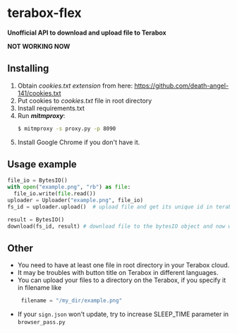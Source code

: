 # terabox-flex
**Unofficial API to download and upload file to Terabox**

**NOT WORKING NOW**

## Installing
1. Obtain *cookies.txt extension* from here: https://github.com/death-angel-141/cookies.txt
2. Put cookies to *cookies.txt* file in root directory
3. Install requirements.txt
4. Run ***mitmproxy***:
    ``` bash
    $ mitmproxy -s proxy.py -p 8090
    ```
5. Install Google Chrome if you don't have it.

## Usage example
``` python
file_io = BytesIO()
with open("example.png", "rb") as file:
  file_io.write(file.read())
uploader = Uploader("example.png", file_io)
fs_id = uploader.upload()  # upload file and get its unique id in terabox

result = BytesIO()
download(fs_id, result) # download file to the bytesIO object and now we can save it or do smth else
```

## Other
- You need to have at least one file in root directory in your Terabox cloud.
- It may be troubles with button title on Terabox in different languages.
- You can upload your files to a directory on the Terabox, if you specify it in filename like
  ``` python
   filename = "/my_dir/example.png"
  ```
- If your `sign.json` won't update, try to increase SLEEP_TIME parameter in `browser_pass.py`




